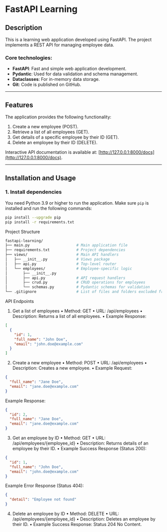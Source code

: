 # FastAPI Learning

## Description
This is a learning web application developed using FastAPI. The project implements a REST API for managing employee data.

### Core technologies:
- **FastAPI**: Fast and simple web application development.
- **Pydantic**: Used for data validation and schema management.
- **Dataclasses**: For in-memory data storage.
- **Git**: Code is published on GitHub.

---

## Features
The application provides the following functionality:
1. Create a new employee (POST).
2. Retrieve a list of all employees (GET).
3. Get details of a specific employee by their ID (GET).
4. Delete an employee by their ID (DELETE).

Interactive API documentation is available at: [http://127.0.0.1:8000/docs](http://127.0.0.1:8000/docs).

---

## Installation and Usage

### 1. Install dependencies
You need Python 3.9 or higher to run the application. Make sure `pip` is installed and run the following commands:
```bash
pip install --upgrade pip
pip install -r requirements.txt
```



Project Structure
```bash
fastapi-learning/
├── main.py                     # Main application file
├── requirements.txt            # Project dependencies
├── views/                      # Main API handlers
│   ├── __init__.py             # Views package
│   ├── api.py                  # Top-level router
│   └── employees/              # Employee-specific logic
│       ├── __init__.py
│       ├── api.py              # API request handlers
│       ├── crud.py             # CRUD operations for employees
│       └── schemas.py          # Pydantic schemas for validation
└── .gitignore                  # List of files and folders excluded from the repository
```

API Endpoints

1. Get a list of employees
	•	Method: GET
	•	URL: /api/employees
	•	Description: Returns a list of all employees.
	•	Example Response:
```json
[
  {
    "id": 1,
    "full_name": "John Doe",
    "email": "john.doe@example.com"
  }
]
```
2. Create a new employee
	•	Method: POST
	•	URL: /api/employees
	•	Description: Creates a new employee.
	•	Example Request:
```json
{
  "full_name": "Jane Doe",
  "email": "jane.doe@example.com"
}
```
Example Response:
```json
{
  "id": 2,
  "full_name": "Jane Doe",
  "email": "jane.doe@example.com"
}
```
3. Get an employee by ID
	•	Method: GET
	•	URL: /api/employees/{employee_id}
	•	Description: Returns details of an employee by their ID.
	•	Example Success Response (Status 200):
```json
{
  "id": 1,
  "full_name": "John Doe",
  "email": "john.doe@example.com"
}
```
Example Error Response (Status 404):
```json
{
  "detail": "Employee not found"
}
```
4. Delete an employee by ID
	•	Method: DELETE
	•	URL: /api/employees/{employee_id}
	•	Description: Deletes an employee by their ID.
	•	Example Success Response:
Status 204 No Content.

